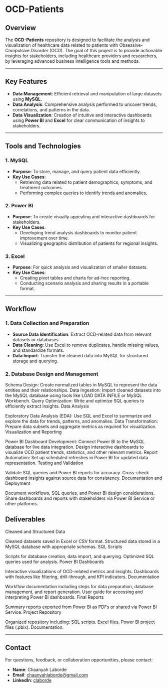 # OCD-Patients

## Overview
The **OCD-Patients** repository is designed to facilitate the analysis and visualization of healthcare data related to patients with Obsessive-Compulsive Disorder (OCD). The goal of this project is to provide actionable insights for stakeholders, including healthcare providers and researchers, by leveraging advanced business intelligence tools and methods.

---

## Key Features
- **Data Management**: Efficient retrieval and manipulation of large datasets using **MySQL**.
- **Data Analysis**: Comprehensive analysis performed to uncover trends, correlations, and patterns in the data.
- **Data Visualization**: Creation of intuitive and interactive dashboards using **Power BI** and **Excel** for clear communication of insights to stakeholders.

---

## Tools and Technologies

### 1. MySQL
- **Purpose**: To store, manage, and query patient data efficiently.
- **Key Use Cases**:
  - Retrieving data related to patient demographics, symptoms, and treatment outcomes.
  - Performing complex queries to identify trends and anomalies.

### 2. Power BI
- **Purpose**: To create visually appealing and interactive dashboards for stakeholders.
- **Key Use Cases**:
  - Developing trend analysis dashboards to monitor patient improvement over time.
  - Visualizing geographic distribution of patients for regional insights.

### 3. Excel
- **Purpose**: For quick analysis and visualization of smaller datasets.
- **Key Use Cases**:
  - Creating pivot tables and charts for ad-hoc reporting.
  - Conducting scenario analysis and sharing results in a portable format.

---

## Workflow

### 1. Data Collection and Preparation
  - **Source Data Identification**: Extract OCD-related data from relevant datasets or databases.
  - **Data Cleaning**: Use Excel to remove duplicates, handle missing values, and standardize formats.
  - **Data Import**: Transfer the cleaned data into MySQL for structured storage and querying.

### 2. Database Design and Management

Schema Design: Create normalized tables in MySQL to represent the data entities and their relationships.
Data Ingestion: Import cleaned datasets into the MySQL database using tools like LOAD DATA INFILE or MySQL Workbench.
Query Optimization: Write and optimize SQL queries to efficiently extract insights.
Data Analysis

Exploratory Data Analysis (EDA): Use SQL and Excel to summarize and explore the data for trends, patterns, and anomalies.
Data Transformation: Prepare data subsets and aggregate metrics as required for visualization.
Visualization and Reporting

Power BI Dashboard Development:
Connect Power BI to the MySQL database for live data integration.
Design interactive dashboards to visualize OCD patient trends, statistics, and other relevant metrics.
Report Automation: Set up scheduled refreshes in Power BI for updated data representation.
Testing and Validation

Validate SQL queries and Power BI reports for accuracy.
Cross-check dashboard insights against source data for consistency.
Documentation and Deployment

Document workflows, SQL queries, and Power BI design considerations.
Share dashboards and reports with stakeholders via Power BI Service or other platforms.


## Deliverables
Cleaned and Structured Data

Cleaned datasets saved in Excel or CSV format.
Structured data stored in a MySQL database with appropriate schemas.
SQL Scripts

Scripts for database creation, data import, and querying.
Optimized SQL queries used for analysis.
Power BI Dashboards

Interactive visualizations of OCD-related metrics and insights.
Dashboards with features like filtering, drill-through, and KPI indicators.
Documentation

Workflow documentation including steps for data preparation, database management, and report generation.
User guide for accessing and interpreting Power BI dashboards.
Final Reports

Summary reports exported from Power BI as PDFs or shared via Power BI Service.
Project Repository

Organized repository including:
SQL scripts.
Excel files.
Power BI project files (.pbix).
Documentation.


---

## Contact
For questions, feedback, or collaboration opportunities, please contact:
- **Name**: Chaanyah Laborde
- **Email**: chaanyahlaborde@gmail.com
- **LinkedIn**: [claborde](https://www.linkedin.com/in/claborde/)

